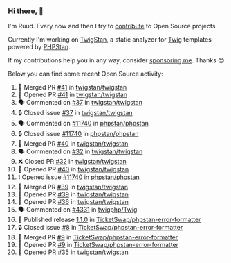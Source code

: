 ### Hi there, 👋

I'm Ruud. Every now and then I try to [contribute](https://github.com/pulls?q=+is%3Apr+author%3Aruudk+archived%3Afalse+is%3Apublic+) to Open Source projects.

Currently I'm working on [TwigStan](https://github.com/twigstan), a static analyzer for [Twig](https://twig.symfony.com/) templates powered by [PHPStan](https://phpstan.org/).

If my contributions help you in any way, consider [sponsoring me](https://github.com/sponsors/ruudk). Thanks 😊

Below you can find some recent Open Source activity:

<!--START_SECTION:activity-->
1. 🎉 Merged PR [#41](https://github.com/twigstan/twigstan/pull/41) in [twigstan/twigstan](https://github.com/twigstan/twigstan)
2. 💪 Opened PR [#41](https://github.com/twigstan/twigstan/pull/41) in [twigstan/twigstan](https://github.com/twigstan/twigstan)
3. 🗣 Commented on [#37](https://github.com/twigstan/twigstan/issues/37#issuecomment-2368158295) in [twigstan/twigstan](https://github.com/twigstan/twigstan)
4. 🔒 Closed issue [#37](https://github.com/twigstan/twigstan/issues/37) in [twigstan/twigstan](https://github.com/twigstan/twigstan)
5. 🗣 Commented on [#11740](https://github.com/phpstan/phpstan/issues/11740#issuecomment-2368155981) in [phpstan/phpstan](https://github.com/phpstan/phpstan)
6. 🔒 Closed issue [#11740](https://github.com/phpstan/phpstan/issues/11740) in [phpstan/phpstan](https://github.com/phpstan/phpstan)
7. 🎉 Merged PR [#40](https://github.com/twigstan/twigstan/pull/40) in [twigstan/twigstan](https://github.com/twigstan/twigstan)
8. 🗣 Commented on [#32](https://github.com/twigstan/twigstan/pull/32#issuecomment-2368152453) in [twigstan/twigstan](https://github.com/twigstan/twigstan)
9. ❌ Closed PR [#32](https://github.com/twigstan/twigstan/pull/32) in [twigstan/twigstan](https://github.com/twigstan/twigstan)
10. 💪 Opened PR [#40](https://github.com/twigstan/twigstan/pull/40) in [twigstan/twigstan](https://github.com/twigstan/twigstan)
11. ❗ Opened issue [#11740](https://github.com/phpstan/phpstan/issues/11740) in [phpstan/phpstan](https://github.com/phpstan/phpstan)
12. 🎉 Merged PR [#39](https://github.com/twigstan/twigstan/pull/39) in [twigstan/twigstan](https://github.com/twigstan/twigstan)
13. 💪 Opened PR [#39](https://github.com/twigstan/twigstan/pull/39) in [twigstan/twigstan](https://github.com/twigstan/twigstan)
14. 💪 Opened PR [#36](https://github.com/twigstan/twigstan/pull/36) in [twigstan/twigstan](https://github.com/twigstan/twigstan)
15. 🗣 Commented on [#4331](https://github.com/twigphp/Twig/pull/4331#issuecomment-2367662169) in [twigphp/Twig](https://github.com/twigphp/Twig)
16. 🚀 Published release [1.1.0](https://github.com/TicketSwap/phpstan-error-formatter/releases/tag/1.1.0) in [TicketSwap/phpstan-error-formatter](https://github.com/TicketSwap/phpstan-error-formatter)
17. 🔒 Closed issue [#8](https://github.com/TicketSwap/phpstan-error-formatter/issues/8) in [TicketSwap/phpstan-error-formatter](https://github.com/TicketSwap/phpstan-error-formatter)
18. 🎉 Merged PR [#9](https://github.com/TicketSwap/phpstan-error-formatter/pull/9) in [TicketSwap/phpstan-error-formatter](https://github.com/TicketSwap/phpstan-error-formatter)
19. 💪 Opened PR [#9](https://github.com/TicketSwap/phpstan-error-formatter/pull/9) in [TicketSwap/phpstan-error-formatter](https://github.com/TicketSwap/phpstan-error-formatter)
20. 💪 Opened PR [#35](https://github.com/twigstan/twigstan/pull/35) in [twigstan/twigstan](https://github.com/twigstan/twigstan)
<!--END_SECTION:activity-->
